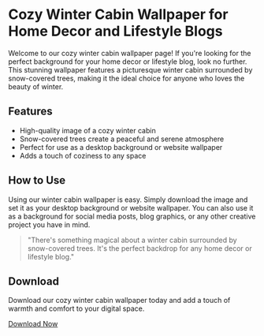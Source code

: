 <!--
Write me markdown content of website with wallpaper:

"A cozy winter cabin surrounded by snow-covered trees for a home decor or lifestyle blog"

The header of the page should not be copy of the text but rather a real content of the website which is using this wallpaper.

- Feel free to use structure like headings, bullets, numbering, blockquotes, paragraphs, horizontal lines, etc.
- You can use formatting like bold or _italic_
- You can include UTF-8 emojis
- Links should be only #hash anchors (and you can refer to the document itself)
- Do not include images
-->

<!--font:The "Cabin" font would be a great fit for the cozy winter cabin wallpaper website.-->

# Cozy Winter Cabin Wallpaper for Home Decor and Lifestyle Blogs

Welcome to our cozy winter cabin wallpaper page! If you're looking for the perfect background for your home decor or lifestyle blog, look no further. This stunning wallpaper features a picturesque winter cabin surrounded by snow-covered trees, making it the ideal choice for anyone who loves the beauty of winter.

## Features

- High-quality image of a cozy winter cabin
- Snow-covered trees create a peaceful and serene atmosphere
- Perfect for use as a desktop background or website wallpaper
- Adds a touch of coziness to any space

## How to Use

Using our winter cabin wallpaper is easy. Simply download the image and set it as your desktop background or website wallpaper. You can also use it as a background for social media posts, blog graphics, or any other creative project you have in mind.

> "There's something magical about a winter cabin surrounded by snow-covered trees. It's the perfect backdrop for any home decor or lifestyle blog." 

## Download

Download our cozy winter cabin wallpaper today and add a touch of warmth and comfort to your digital space. 

[Download Now](#download)
